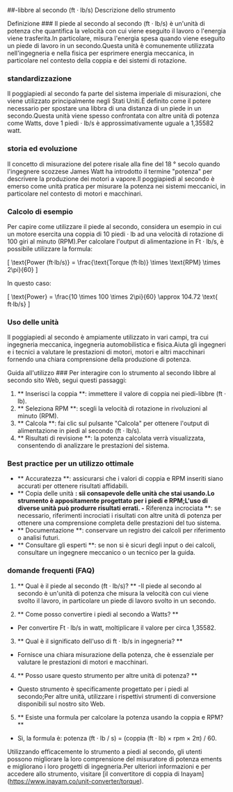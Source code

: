 ##-libbre al secondo (ft · lb/s) Descrizione dello strumento

Definizione ###
Il piede al secondo al secondo (ft · lb/s) è un'unità di potenza che quantifica la velocità con cui viene eseguito il lavoro o l'energia viene trasferita.In particolare, misura l'energia spesa quando viene eseguito un piede di lavoro in un secondo.Questa unità è comunemente utilizzata nell'ingegneria e nella fisica per esprimere energia meccanica, in particolare nel contesto della coppia e dei sistemi di rotazione.

### standardizzazione
Il poggiapiedi al secondo fa parte del sistema imperiale di misurazioni, che viene utilizzato principalmente negli Stati Uniti.È definito come il potere necessario per spostare una libbra di una distanza di un piede in un secondo.Questa unità viene spesso confrontata con altre unità di potenza come Watts, dove 1 piedi · lb/s è approssimativamente uguale a 1,35582 watt.

### storia ed evoluzione
Il concetto di misurazione del potere risale alla fine del 18 ° secolo quando l'ingegnere scozzese James Watt ha introdotto il termine "potenza" per descrivere la produzione dei motori a vapore.Il poggiapiedi al secondo è emerso come unità pratica per misurare la potenza nei sistemi meccanici, in particolare nel contesto di motori e macchinari.

### Calcolo di esempio
Per capire come utilizzare il piede al secondo, considera un esempio in cui un motore esercita una coppia di 10 piedi · lb ad una velocità di rotazione di 100 giri al minuto (RPM).Per calcolare l'output di alimentazione in Ft · lb/s, è possibile utilizzare la formula:

\[ \text{Power (ft·lb/s)} = \frac{\text{Torque (ft·lb)} \times \text{RPM} \times 2\pi}{60} \]

In questo caso:

\[ \text{Power} = \frac{10 \times 100 \times 2\pi}{60} \approx 104.72 \text{ ft·lb/s} \]

### Uso delle unità
Il poggiapiedi al secondo è ampiamente utilizzato in vari campi, tra cui ingegneria meccanica, ingegneria automobilistica e fisica.Aiuta gli ingegneri e i tecnici a valutare le prestazioni di motori, motori e altri macchinari fornendo una chiara comprensione della produzione di potenza.

Guida all'utilizzo ###
Per interagire con lo strumento al secondo libbre al secondo sito Web, segui questi passaggi:

1. ** Inserisci la coppia **: immettere il valore di coppia nei piedi-libbre (ft · lb).
2. ** Seleziona RPM **: scegli la velocità di rotazione in rivoluzioni al minuto (RPM).
3. ** Calcola **: fai clic sul pulsante "Calcola" per ottenere l'output di alimentazione in piedi al secondo (ft · lb/s).
4. ** Risultati di revisione **: la potenza calcolata verrà visualizzata, consentendo di analizzare le prestazioni del sistema.

### Best practice per un utilizzo ottimale
- ** Accuratezza **: assicurarsi che i valori di coppia e RPM inseriti siano accurati per ottenere risultati affidabili.
- ** Copia delle unità **: sii consapevole delle unità che stai usando.Lo strumento è appositamente progettato per i piedi e RPM;L'uso di diverse unità può produrre risultati errati.
-** Riferenza incrociata **: se necessario, riferimenti incrociati i risultati con altre unità di potenza per ottenere una comprensione completa delle prestazioni del tuo sistema.
- ** Documentazione **: conservare un registro dei calcoli per riferimento o analisi futuri.
- ** Consultare gli esperti **: se non si è sicuri degli input o dei calcoli, consultare un ingegnere meccanico o un tecnico per la guida.

### domande frequenti (FAQ)

1. ** Qual è il piede al secondo (ft · lb/s)? **
-Il piede al secondo al secondo è un'unità di potenza che misura la velocità con cui viene svolto il lavoro, in particolare un piede di lavoro svolto in un secondo.

2. ** Come posso convertire i piedi al secondo a Watts? **
- Per convertire Ft · lb/s in watt, moltiplicare il valore per circa 1,35582.

3. ** Qual è il significato dell'uso di ft · lb/s in ingegneria? **
- Fornisce una chiara misurazione della potenza, che è essenziale per valutare le prestazioni di motori e macchinari.

4. ** Posso usare questo strumento per altre unità di potenza? **
- Questo strumento è specificamente progettato per i piedi al secondo;Per altre unità, utilizzare i rispettivi strumenti di conversione disponibili sul nostro sito Web.

5. ** Esiste una formula per calcolare la potenza usando la coppia e RPM? **
- Sì, la formula è: potenza (ft · lb / s) = (coppia (ft · lb) × rpm × 2π) / 60.

Utilizzando efficacemente lo strumento a piedi al secondo, gli utenti possono migliorare la loro comprensione del misuratore di potenza ements e migliorano i loro progetti di ingegneria.Per ulteriori informazioni e per accedere allo strumento, visitare [il convertitore di coppia di Inayam] (https://www.inayam.co/unit-converter/torque).